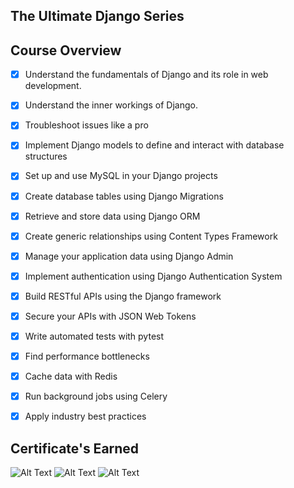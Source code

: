 ## The Ultimate Django Series



## Course Overview

- [x] Understand the fundamentals of Django and its role in web development.
- [x] Understand the inner workings of Django.
- [X] Troubleshoot issues like a pro
- [X] Implement Django models to define and interact with database structures
- [X] Set up and use MySQL in your Django projects
- [X] Create database tables using Django Migrations
- [X] Retrieve and store data using Django ORM
- [X] Create generic relationships using Content Types Framework
- [X] Manage your application data using Django Admin
- [X] Implement authentication using Django Authentication System
- [X] Build RESTful APIs using the Django framework
- [X] Secure your APIs with JSON Web Tokens
- [X] Write automated tests with pytest
- [X] Find performance bottlenecks
- [X] Cache data with Redis
- [X] Run background jobs using Celery
- [X] Apply industry best practices


## Certificate's Earned
![Alt Text](https://i.ibb.co/7K37SGn/certificate-of-completion-for-the-ultimate-django-series-part-1.jpg)
![Alt Text](https://i.ibb.co/VwbfvyF/certificate-of-completion-for-the-ultimate-django-series-part-2.jpg)
![Alt Text](https://i.ibb.co/mcD355Y/1-the-ultimate-django-series-part-1.jpg)
